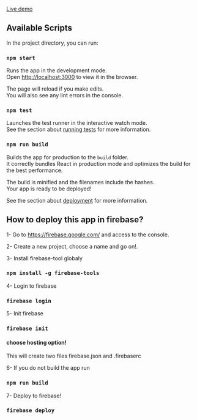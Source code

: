 
[Live demo](https://covid-c41af.firebaseapp.com/)


## Available Scripts

In the project directory, you can run:

### `npm start`

Runs the app in the development mode.<br />
Open [http://localhost:3000](http://localhost:3000) to view it in the browser.

The page will reload if you make edits.<br />
You will also see any lint errors in the console.

### `npm test`

Launches the test runner in the interactive watch mode.<br />
See the section about [running tests](https://facebook.github.io/create-react-app/docs/running-tests) for more information.

### `npm run build`

Builds the app for production to the `build` folder.<br />
It correctly bundles React in production mode and optimizes the build for the best performance.

The build is minified and the filenames include the hashes.<br />
Your app is ready to be deployed!

See the section about [deployment](https://facebook.github.io/create-react-app/docs/deployment) for more information.

## How to deploy this app in firebase?

1- Go to https://firebase.google.com/ and access to the console.

2- Create a new project, choose a name and go on!.

3- Install firebase-tool globaly

### `npm install -g firebase-tools`

4- Login to firebase

### `firebase login`

5- Init firebase

### `firebase init`

#### choose hosting option!

This will create two files firebase.json and .firebaserc

6- If you do not build the app run

### `npm run build`

7- Deploy to firebase!

### `firebase deploy`
